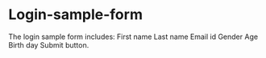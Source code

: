 # Login-sample-form
The login sample form includes:
First name 
Last name 
Email id 
Gender 
Age
Birth day 
Submit button.
